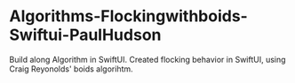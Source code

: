 # Algorithms-Flockingwithboids-Swiftui-PaulHudson
Build along Algorithm in SwiftUI. Created flocking behavior in SwiftUI, using Craig Reyonolds' boids algorihtm.
